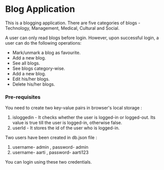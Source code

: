 # Blog Application

This is a blogging application.
There are five categories of blogs - Technology, Management, Medical, Cultural and Social.

A user can only read blogs before login.
However, upon successful login, a user can do the following operations:
- Mark/unmark a blog as favourite.
- Add a new blog.
- See all blogs.
- See blogs category-wise.
- Add a new blog.
- Edit his/her blogs.
- Delete his/her blogs.

### Pre-requisites

You need to create two key-value pairs in browser's local storage :
1. isloggedin - It checks whether the user is logged-in or logged-out. Its value is true till the user is logged-in, otherwise false.
2. userId - It stores the id of the user who is logged-in.

Two users have been created in db.json file :
1. username- admin , password- admin
2. username- aarti , password- aarti123
   
You can login using these two credentials.
